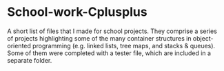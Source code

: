 # School-work-Cplusplus
A short list of files that I made for school projects. They comprise a series of projects highlighting some of the many container structures in object-oriented programming (e.g. linked lists, tree maps, and stacks &amp; queues). 
Some of them were completed with a tester file, which are included in a separate folder. 

